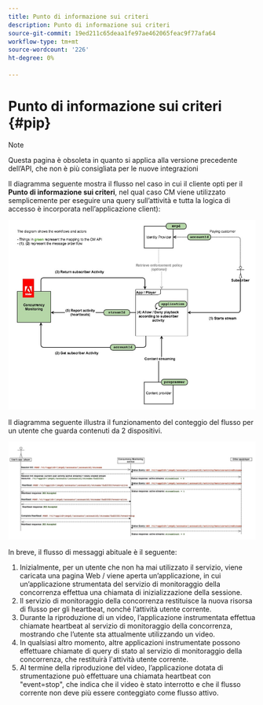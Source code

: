 ```yaml
---
title: Punto di informazione sui criteri
description: Punto di informazione sui criteri
source-git-commit: 19ed211c65deaa1fe97ae462065feac9f77afa64
workflow-type: tm+mt
source-wordcount: '226'
ht-degree: 0%

---
```




# Punto di informazione sui criteri {#pip}

>[!NOTE]
>
>Questa pagina è obsoleta in quanto si applica alla versione precedente dell’API, che non è più consigliata per le nuove integrazioni

Il diagramma seguente mostra il flusso nel caso in cui il cliente opti per il **Punto di informazione sui criteri**, nel qual caso CM viene utilizzato semplicemente per eseguire una query sull’attività e tutta la logica di accesso è incorporata nell’applicazione client):

![](assets/pip-workflow.png)



Il diagramma seguente illustra il funzionamento del conteggio del flusso per un utente che guarda contenuti da 2 dispositivi.

![](assets/pip-sequence.png)

In breve, il flusso di messaggi abituale è il seguente:

1. Inizialmente, per un utente che non ha mai utilizzato il servizio, viene caricata una pagina Web / viene aperta un’applicazione, in cui un’applicazione strumentata del servizio di monitoraggio della concorrenza effettua una chiamata di inizializzazione della sessione.
1. Il servizio di monitoraggio della concorrenza restituisce la nuova risorsa di flusso per gli heartbeat, nonché l’attività utente corrente.
1. Durante la riproduzione di un video, l’applicazione instrumentata effettua chiamate heartbeat al servizio di monitoraggio della concorrenza, mostrando che l’utente sta attualmente utilizzando un video.
1. In qualsiasi altro momento, altre applicazioni instrumentate possono effettuare chiamate di query di stato al servizio di monitoraggio della concorrenza, che restituirà l&#39;attività utente corrente.
1. Al termine della riproduzione del video, l’applicazione dotata di strumentazione può effettuare una chiamata heartbeat con &quot;event=stop&quot;, che indica che il video è stato interrotto e che il flusso corrente non deve più essere conteggiato come flusso attivo.

